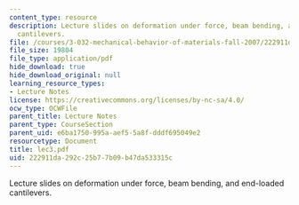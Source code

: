 ```yaml
---
content_type: resource
description: Lecture slides on deformation under force, beam bending, and end-loaded
  cantilevers.
file: /courses/3-032-mechanical-behavior-of-materials-fall-2007/222911da292c25b77b09b47da533315c_lec3.pdf
file_size: 19804
file_type: application/pdf
hide_download: true
hide_download_original: null
learning_resource_types:
- Lecture Notes
license: https://creativecommons.org/licenses/by-nc-sa/4.0/
ocw_type: OCWFile
parent_title: Lecture Notes
parent_type: CourseSection
parent_uid: e6ba1750-995a-aef5-5a8f-dddf695049e2
resourcetype: Document
title: lec3.pdf
uid: 222911da-292c-25b7-7b09-b47da533315c
---
```

Lecture slides on deformation under force, beam bending, and end-loaded cantilevers.
